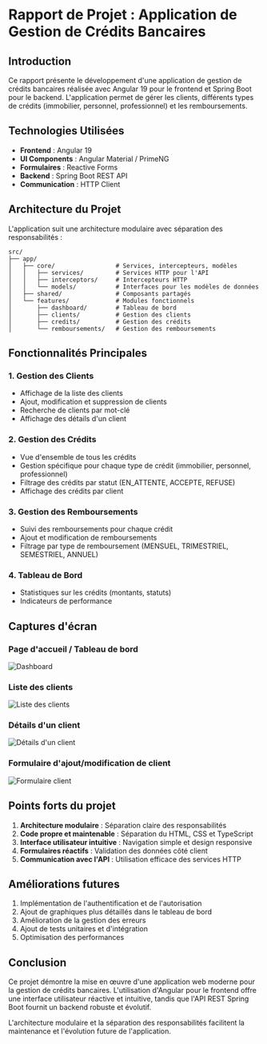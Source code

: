 # Rapport de Projet : Application de Gestion de Crédits Bancaires

## Introduction

Ce rapport présente le développement d'une application de gestion de crédits bancaires réalisée avec Angular 19 pour le frontend et Spring Boot pour le backend. L'application permet de gérer les clients, différents types de crédits (immobilier, personnel, professionnel) et les remboursements.

## Technologies Utilisées

- **Frontend** : Angular 19
- **UI Components** : Angular Material / PrimeNG
- **Formulaires** : Reactive Forms
- **Backend** : Spring Boot REST API
- **Communication** : HTTP Client

## Architecture du Projet

L'application suit une architecture modulaire avec séparation des responsabilités :

```
src/
├── app/
│   ├── core/                 # Services, intercepteurs, modèles
│   │   ├── services/         # Services HTTP pour l'API
│   │   ├── interceptors/     # Intercepteurs HTTP
│   │   └── models/           # Interfaces pour les modèles de données
│   ├── shared/               # Composants partagés
│   └── features/             # Modules fonctionnels
│       ├── dashboard/        # Tableau de bord
│       ├── clients/          # Gestion des clients
│       ├── credits/          # Gestion des crédits
│       └── remboursements/   # Gestion des remboursements
```

## Fonctionnalités Principales

### 1. Gestion des Clients

- Affichage de la liste des clients
- Ajout, modification et suppression de clients
- Recherche de clients par mot-clé
- Affichage des détails d'un client

### 2. Gestion des Crédits

- Vue d'ensemble de tous les crédits
- Gestion spécifique pour chaque type de crédit (immobilier, personnel, professionnel)
- Filtrage des crédits par statut (EN_ATTENTE, ACCEPTE, REFUSE)
- Affichage des crédits par client

### 3. Gestion des Remboursements

- Suivi des remboursements pour chaque crédit
- Ajout et modification de remboursements
- Filtrage par type de remboursement (MENSUEL, TRIMESTRIEL, SEMESTRIEL, ANNUEL)

### 4. Tableau de Bord

- Statistiques sur les crédits (montants, statuts)
- Indicateurs de performance

## Captures d'écran

### Page d'accueil / Tableau de bord
![Dashboard](screenshots/dashboard.png)

### Liste des clients
![Liste des clients](screenshots/client-list.png)

### Détails d'un client
![Détails d'un client](screenshots/client-detail.png)

### Formulaire d'ajout/modification de client
![Formulaire client](screenshots/client-form.png)

## Points forts du projet

1. **Architecture modulaire** : Séparation claire des responsabilités
2. **Code propre et maintenable** : Séparation du HTML, CSS et TypeScript
3. **Interface utilisateur intuitive** : Navigation simple et design responsive
4. **Formulaires réactifs** : Validation des données côté client
5. **Communication avec l'API** : Utilisation efficace des services HTTP

## Améliorations futures

1. Implémentation de l'authentification et de l'autorisation
2. Ajout de graphiques plus détaillés dans le tableau de bord
3. Amélioration de la gestion des erreurs
4. Ajout de tests unitaires et d'intégration
5. Optimisation des performances

## Conclusion

Ce projet démontre la mise en œuvre d'une application web moderne pour la gestion de crédits bancaires. L'utilisation d'Angular pour le frontend offre une interface utilisateur réactive et intuitive, tandis que l'API REST Spring Boot fournit un backend robuste et évolutif.

L'architecture modulaire et la séparation des responsabilités facilitent la maintenance et l'évolution future de l'application.
